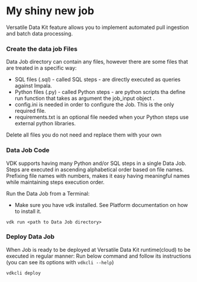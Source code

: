 # My shiny new job

Versatile Data Kit feature allows you to implement automated pull ingestion and batch data processing.

### Create the data job Files

Data Job directory can contain any files, however there are some files that are treated in a specific way:

* SQL files (.sql) - called SQL steps - are directly executed as queries against Impala.
* Python files (.py) - called Python steps - are python scripts tha define run function that takes as argument the job_input object .
* config.ini is needed in order to configure the Job. This is the only required file.
* requirements.txt is an optional file needed when your Python steps use external python libraries.

Delete all files you do not need and replace them with your own

### Data Job Code

VDK supports having many Python and/or SQL steps in a single Data Job. Steps are executed in ascending alphabetical order based on file names.
Prefixing file names with numbers, makes it easy having meaningful names while maintaining steps execution order.

Run the Data Job from a Terminal:
* Make sure you have vdk installed. See Platform documentation on how to install it.
```
vdk run <path to Data Job directory>
```

### Deploy Data Job

When Job is ready to be deployed at Versatile Data Kit runtime(cloud) to be executed in regular manner:
Run below command and follow its instructions (you can see its options with `vdkcli --help`)
```python
vdkcli deploy
```
